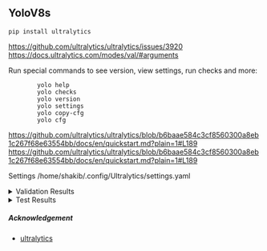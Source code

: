 ## YoloV8s

```
pip install ultralytics
```

https://github.com/ultralytics/ultralytics/issues/3920
https://docs.ultralytics.com/modes/val/#arguments

Run special commands to see version, view settings, run checks and more:

```
        yolo help
        yolo checks
        yolo version
        yolo settings
        yolo copy-cfg
        yolo cfg
```

https://github.com/ultralytics/ultralytics/blob/b6baae584c3cf8560300a8eb1c267f68e63554bb/docs/en/quickstart.md?plain=1#L189
https://github.com/ultralytics/ultralytics/blob/b6baae584c3cf8560300a8eb1c267f68e63554bb/docs/en/quickstart.md?plain=1#L189

Settings
/home/shakib/.config/Ultralytics/settings.yaml

<details>
  <summary>Validation Results</summary>

| Class         | Images | Instances | Box(P) | R     | mAP50 | mAP50-95 |
| ------------- | ------ | --------- | ------ | ----- | ----- | -------- |
| all           | 1004   | 7385      | 0.804  | 0.691 | 0.784 | 0.637    |
| person        | 1004   | 1917      | 0.896  | 0.756 | 0.883 | 0.645    |
| rickshaw      | 1004   | 1587      | 0.894  | 0.825 | 0.910 | 0.765    |
| rickshaw van  | 1004   | 240       | 0.778  | 0.667 | 0.736 | 0.482    |
| auto rickshaw | 1004   | 590       | 0.914  | 0.880 | 0.932 | 0.809    |
| truck         | 1004   | 65        | 0.636  | 0.592 | 0.668 | 0.569    |
| pickup truck  | 1004   | 74        | 0.720  | 0.676 | 0.745 | 0.578    |
| private car   | 1004   | 1420      | 0.888  | 0.806 | 0.904 | 0.771    |
| motorcycle    | 1004   | 860       | 0.896  | 0.801 | 0.904 | 0.689    |
| bicycle       | 1004   | 146       | 0.775  | 0.541 | 0.681 | 0.493    |
| bus           | 1004   | 182       | 0.831  | 0.675 | 0.801 | 0.687    |
| micro bus     | 1004   | 241       | 0.758  | 0.602 | 0.742 | 0.680    |
| covered van   | 1004   | 40        | 0.787  | 0.556 | 0.641 | 0.561    |
| human hauler  | 1004   | 23        | 0.682  | 0.609 | 0.642 | 0.552    |

</details>

<details>
  <summary>Test Results</summary>

| Class         | Images | Instances | Box(P) | R     | mAP50 | mAP50-95 |
| ------------- | ------ | --------- | ------ | ----- | ----- | -------- |
| all           | 649    | 3805      | 0.800  | 0.754 | 0.844 | 0.694    |
| person        | 649    | 844       | 0.833  | 0.819 | 0.898 | 0.702    |
| rickshaw      | 649    | 1129      | 0.854  | 0.918 | 0.963 | 0.860    |
| rickshaw van  | 649    | 83        | 0.709  | 0.747 | 0.767 | 0.528    |
| auto rickshaw | 649    | 228       | 0.891  | 0.939 | 0.964 | 0.872    |
| truck         | 649    | 29        | 0.637  | 0.586 | 0.606 | 0.500    |
| pickup truck  | 649    | 65        | 0.861  | 0.723 | 0.851 | 0.594    |
| private car   | 649    | 543       | 0.839  | 0.915 | 0.960 | 0.865    |
| motorcycle    | 649    | 509       | 0.878  | 0.886 | 0.957 | 0.751    |
| bicycle       | 649    | 121       | 0.803  | 0.776 | 0.893 | 0.694    |
| bus           | 649    | 86        | 0.773  | 0.674 | 0.826 | 0.651    |
| micro bus     | 649    | 105       | 0.901  | 0.562 | 0.834 | 0.768    |
| covered van   | 649    | 24        | 0.681  | 0.458 | 0.611 | 0.535    |
| human hauler  | 649    | 39        | 0.736  | 0.795 | 0.836 | 0.707    |

</details>

##### Acknowledgement

- [ultralytics](<>)
